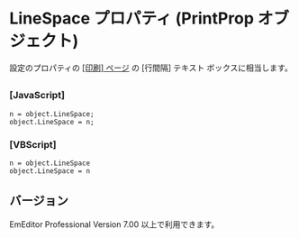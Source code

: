 # LineSpace プロパティ (PrintProp オブジェクト)

設定のプロパティの [\[印刷\] ページ](../../dlg/properties/print/index) の \[行間隔\] テキスト ボックスに相当します。

## 

### \[JavaScript\]

```
n = object.LineSpace;
object.LineSpace = n;
```

### \[VBScript\]

```
n = object.LineSpace
object.LineSpace = n
```

## バージョン

EmEditor Professional Version 7.00 以上で利用できます。

